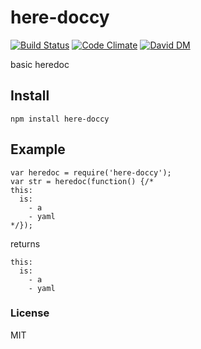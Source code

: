 # here-doccy

[![Build Status](https://travis-ci.org/nowk/here-doccy.js.svg?branch=master)](https://travis-ci.org/nowk/here-doccy.js)
[![Code Climate](https://codeclimate.com/github/nowk/here-doccy.js.png)](https://codeclimate.com/github/nowk/here-doccy.js)
[![David DM](https://david-dm.org/nowk/here-doccy.js.png)](https://david-dm.org/nowk/here-doccy.js)

basic heredoc

## Install

    npm install here-doccy

## Example

    var heredoc = require('here-doccy');
    var str = heredoc(function() {/*
    this:
      is:
        - a
        - yaml
    */});

returns

    this:
      is:
        - a
        - yaml

### License

MIT
